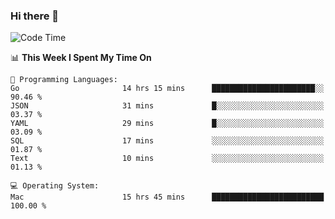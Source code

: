 ### Hi there 👋

<!--
**CrazyCollin/crazycollin** is a ✨ _special_ ✨ repository because its `README.md` (this file) appears on your GitHub profile.

Here are some ideas to get you started:

- 🔭 I’m currently working on ...
- 🌱 I’m currently learning ...
- 👯 I’m looking to collaborate on ...
- 🤔 I’m looking for help with ...
- 💬 Ask me about ...
- 📫 How to reach me: ...
- 😄 Pronouns: ...
- ⚡ Fun fact: ...
-->

<!--START_SECTION:waka-->
![Code Time](http://img.shields.io/badge/Code%20Time-3%2C323%20hrs%2039%20mins-blue)

📊 **This Week I Spent My Time On** 

```text
💬 Programming Languages: 
Go                       14 hrs 15 mins      ███████████████████████░░   90.46 % 
JSON                     31 mins             █░░░░░░░░░░░░░░░░░░░░░░░░   03.37 % 
YAML                     29 mins             █░░░░░░░░░░░░░░░░░░░░░░░░   03.09 % 
SQL                      17 mins             ░░░░░░░░░░░░░░░░░░░░░░░░░   01.87 % 
Text                     10 mins             ░░░░░░░░░░░░░░░░░░░░░░░░░   01.13 % 

💻 Operating System: 
Mac                      15 hrs 45 mins      █████████████████████████   100.00 % 
```


<!--END_SECTION:waka-->
